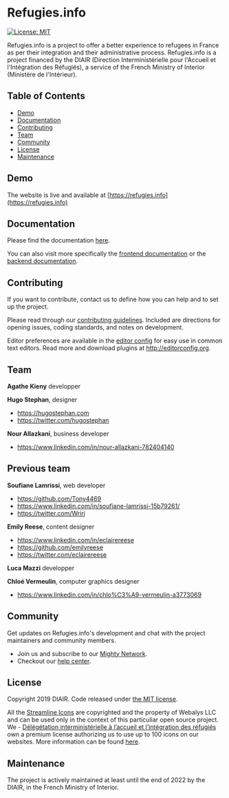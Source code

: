 # Refugies.info

[![License: MIT](https://img.shields.io/badge/License-MIT-yellow.svg)](https://opensource.org/licenses/MIT)

Refugies.info is a project to offer a better experience to refugees in France as per their integration and their administrative process. Refugies.info is a project financed by the DIAIR (Direction Interministérielle pour l'Accueil et l'Intégration des Réfugiés), a service of the French Ministry of Interior (Ministère de l'Intérieur).

## Table of Contents

- [Demo](#demo)
- [Documentation](#documentation)
- [Contributing](#contributing)
- [Team](#team)
- [Community](#community)
- [License](#license)
- [Maintenance](#maintenance)

## Demo

The website is live and available at [https://refugies.info](https://refugies.info)

## Documentation

Please find the documentation [here](documentation/README.md).

You can also visit more specifically the [frontend documentation](documentation/client/README.md) or the [backend documentation](documentation/server/README.md).

## Contributing

If you want to contribute, contact us to define how you can help and to set up the project.

Please read through our [contributing guidelines](https://github.com/entrepreneur-interet-general/karfur/blob/master/CONTRIBUTING.md). Included are directions for opening issues, coding standards, and notes on development.

Editor preferences are available in the [editor config](https://github.com/entrepreneur-interet-general/karfur/blob/master/.editorconfig) for easy use in common text editors. Read more and download plugins at <http://editorconfig.org>.

## Team

**Agathe Kieny** developper

**Hugo Stephan**, designer

- <https://hugostephan.com>
- <https://twitter.com/hugostephan>

**Nour Allazkani**, business developer

- <https://www.linkedin.com/in/nour-allazkani-782404140>

## Previous team

**Soufiane Lamrissi**, web developer

- <https://github.com/Tony4469>
- <https://www.linkedin.com/in/soufiane-lamrissi-15b79261/>
- <https://twitter.com/Wriri>

**Emily Reese**, content designer

- <https://www.linkedin.com/in/eclairereese>
- <https://github.com/emilyreese>
- <https://twitter.com/eclairereese>

**Luca Mazzi** developper

**Chloé Vermeulin**, computer graphics designer

- <https://www.linkedin.com/in/chlo%C3%A9-vermeulin-a3773069>

## Community

Get updates on Refugies.info's development and chat with the project maintainers and community members.

- Join us and subscribe to our [Mighty Network](https://refugies-info.mn.co).
- Checkout our [help center](https://help.refugies.info/fr/).

## License

Copyright 2019 DIAIR. Code released under [the MIT license](https://github.com/entrepreneur-interet-general/karfur/blob/master/LICENSE.md).

All the [Streamline Icons](https://streamlineicons.com/) are copyrighted and the property of Webalys LLC and can be used only in the context of this particuliar open source project. We - [Délégétation interministérielle à l’accueil et l’intégration des réfugiés](https://accueil-integration-refugies.fr/) own a premium license authorizing us to use up to 100 icons on our websites. More information can be found [here](https://www.notion.so/Premium-License-19ab1e1b9ebb4244b4a4e5c0062d4443).

## Maintenance

The project is actively maintained at least until the end of 2022 by the DIAIR, in the French Ministry of Interior.
